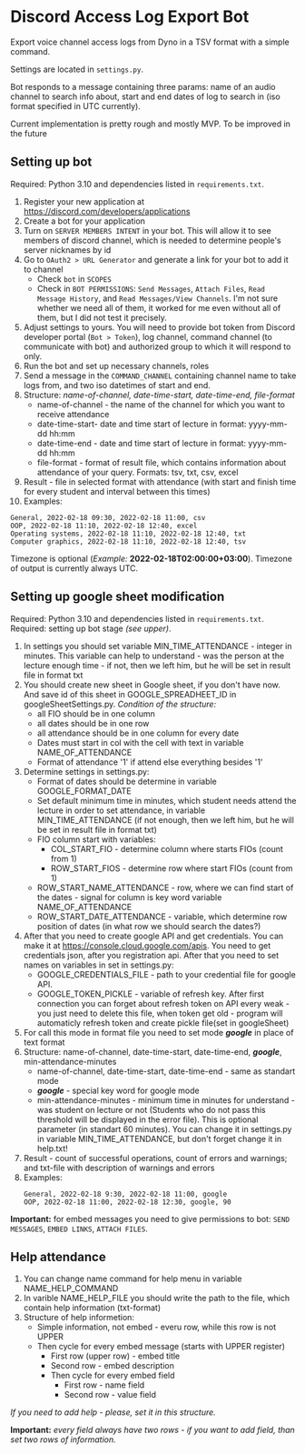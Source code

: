 # Discord Access Log Export Bot

Export voice channel access logs from Dyno in a TSV format with a simple command.

Settings are located in `settings.py`.

Bot responds to a message containing three params: name of an audio channel to search info about, start and end dates
of log to search in (iso format specified in UTC currently).

Current implementation is pretty rough and mostly MVP. To be improved in the future

## Setting up bot

Required: Python 3.10 and dependencies listed in `requirements.txt`.

1. Register your new application at https://discord.com/developers/applications
2. Create a bot for your application
3. Turn on `SERVER MEMBERS INTENT` in your bot. This will allow it to see members of discord channel, which is needed
   to determine people's server nicknames by id
4. Go to `OAuth2 > URL Generator` and generate a link for your bot to add it to channel
   * Check `bot` in `SCOPES`
   * Check in `BOT PERMISSIONS`: `Send Messages`, `Attach Files`, `Read Message History`, and `Read Messages/View Channels`.
   I'm not sure whether we need all of them, it worked for me even without all of them, but I did not test it precisely.
5. Adjust settings to yours. You will need to provide bot token from Discord developer portal (`Bot > Token`), log channel,
   command channel (to communicate with bot) and authorized group to which it will respond to only.
6. Run the bot and set up necessary channels, roles
7. Send a message in the `COMMAND_CHANNEL` containing channel name to take logs from, and two iso datetimes of start and end.
8. Structure: <i>name-of-channel, date-time-start, date-time-end, file-format</i>
   * name-of-channel - the name of the channel for which you want to receive attendance
   * date-time-start- date and time start of lecture in format: yyyy-mm-dd hh:mm
   * date-time-end - date and time start of lecture in format: yyyy-mm-dd hh:mm
   * file-format - format of result file, which contains information about attendance of your query. Formats: tsv, txt, csv, excel
9. Result - file in selected format with attendance (with start and finish time for every student and interval between this times)
10. Examples:
   ```
   General, 2022-02-18 09:30, 2022-02-18 11:00, csv
   OOP, 2022-02-18 11:10, 2022-02-18 12:40, excel
   Operating systems, 2022-02-18 11:10, 2022-02-18 12:40, txt
   Computer graphics, 2022-02-18 11:10, 2022-02-18 12:40, tsv
   ```
   
   Timezone is optional (<i>Example: </i><b>2022-02-18T02:00:00+03:00</b>). Timezone of output is currently always UTC.

## Setting up google sheet modification

Required: Python 3.10 and dependencies listed in `requirements.txt`.
Required: setting up bot stage <i>(see upper)</i>.

1. In settings you should set variable MIN_TIME_ATTENDANCE - integer in minutes. This variable can help to understand - was the person at the lecture enough time - if not, then we left him, but he will be set in result file in format txt
2. You should create new sheet in Google sheet, if you don't have now. And save id of this sheet in GOOGLE_SPREADHEET_ID in googleSheetSettings.py. 
<i>Condition of the structure:</i>
   + all FIO should be in one column
   + all dates should be in one row
   + all attendance should be in one column for every date
   + Dates must start in col with the cell with text in variable NAME_OF_ATTENDANCE 
   + Format of attendance '1' if attend else everything besides '1'
2. Determine settings in settings.py:
   + Format of dates should be determine in variable GOOGLE_FORMAT_DATE
   + Set default minimum time in minutes, which student needs attend the lecture in order to set attendance, in variable MIN_TIME_ATTENDANCE (if not enough, then we left him, but he will be set in result file in format txt)
   + FIO column start with variables:
      * COL_START_FIO - determine column where starts FIOs (count from 1)
      * ROW_START_FIOS - determine row where start FIOs (count from 1)
   + ROW_START_NAME_ATTENDANCE - row, where we can find start of the dates - signal for column is key word variable NAME_OF_ATTENDANCE
   + ROW_START_DATE_ATTENDANCE - variable, which determine row position of dates (in what row we should search the dates?)
4. After that you need to create google API and get credentials. You can make it at https://console.cloud.google.com/apis. You need to get credentials json, after you registration api. After that you need to set names on variables in set in settings.py:
   + GOOGLE_CREDENTIALS_FILE - path to your credential file for google API.
   + GOOGLE_TOKEN_PICKLE - variable of refresh key. After first connection you can forget about refresh token on API every weak - you just need to delete this file, when token get old - program will automaticly refresh token and create pickle file(set in googleSheet)
5. For call this mode in format file you need to set mode <i><b>google</b></i> in place of text format
6. Structure: name-of-channel, date-time-start, date-time-end, <i><b>google</b></i>, min-attendance-minutes
   * name-of-channel,  date-time-start, date-time-end - same as standart mode
   * <i><b>google</b></i> - special key word for google mode
   * min-attendance-minutes - minimum time in minutes for understand - was student on lecture or not (Students who do not pass this threshold will be displayed in the error file). This is optional parameter (in standart 60 minutes). You can change it in settings.py in variable MIN_TIME_ATTENDANCE, but don't forget change it in help.txt!
7. Result - count of successful operations, count of errors and warnings; and txt-file with description of warnings and errors
8. Examples:
   ```
   General, 2022-02-18 9:30, 2022-02-18 11:00, google
   OOP, 2022-02-18 11:00, 2022-02-18 12:30, google, 90
   ```

<b>Important:</b> for embed messages you need to give permissions to bot:  `SEND MESSAGES`, `EMBED LINKS`, `ATTACH FILES`.

## Help attendance
1. You can change name command for help menu in variable NAME_HELP_COMMAND
2. In varible NAME_HELP_FILE you should write the path to the file, which contain help information (txt-format)
3. Structure of help informetion:
   * Simple information, not embed - everu row, while this row is not UPPER
   * Then cycle for every embed message (starts with UPPER register)
      + First row (upper row) - embed title
      + Second row - embed description
      + Then cycle for every embed field
         * First row - name field
         * Second row - value field

<i> If you need to add help - please, set it in this structure.</i> 

<b>Important:</b> <i>every field always have two rows - if you want to add field, than set two rows of information.</i>
      
